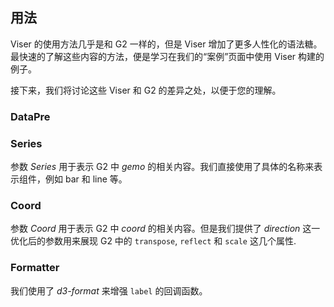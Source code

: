 ## 用法

Viser 的使用方法几乎是和 G2 一样的，但是 Viser 增加了更多人性化的语法糖。最快速的了解这些内容的方法，便是学习在我们的“案例”页面中使用 Viser 构建的例子。

接下来，我们将讨论这些 Viser 和 G2 的差异之处，以便于您的理解。

### DataPre



### Series

参数 *Series* 用于表示 G2 中 *gemo* 的相关内容。我们直接使用了具体的名称来表示组件，例如 bar 和 line 等。

### Coord

参数 *Coord* 用于表示 G2 中 *coord* 的相关内容。但是我们提供了 *direction* 这一优化后的参数用来展现 G2 中的 `transpose`, `reflect` 和 `scale` 这几个属性.

### Formatter

我们使用了 *d3-format* 来增强 `label` 的回调函数。